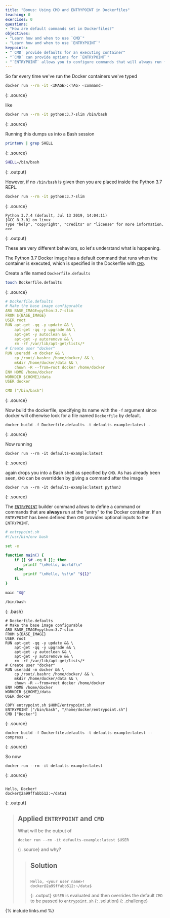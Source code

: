 ```yaml
---
title: "Bonus: Using CMD and ENTRYPOINT in Dockerfiles"
teaching: 0
exercises: 0
questions:
- "How are default commands set in Dockerfiles?"
objectives:
- "Learn how and when to use `CMD`"
- "Learn how and when to use `ENTRYPOINT`"
keypoints:
- "`CMD` provide defaults for an executing container"
- "`CMD` can provide options for `ENTRYPOINT`"
- "`ENTRYPOINT` allows you to configure commands that will always run for an executing container"
---
```


So far every time we've run the Docker containers we've typed

~~~bash
docker run --rm -it <IMAGE>:<TAG> <command>
~~~
{: .source}

like

~~~bash
docker run --rm -it python:3.7-slim /bin/bash
~~~
{: .source}

Running this dumps us into a Bash session

~~~bash
printenv | grep SHELL
~~~
{: .source}

~~~bash
SHELL=/bin/bash
~~~
{: .output}

However, if no `/bin/bash` is given then you are placed inside the Python 3.7 REPL.

~~~bash
docker run --rm -it python:3.7-slim
~~~
{: .source}

~~~
Python 3.7.4 (default, Jul 13 2019, 14:04:11)
[GCC 8.3.0] on linux
Type "help", "copyright", "credits" or "license" for more information.
>>>
~~~
{: .output}

These are very different behaviors, so let's understand what is happening.

The Python 3.7 Docker image has a default command that runs when the container is executed,
which is specified in the Dockerfile with [`CMD`][docker-docs-CMD].

Create a file named `Dockerfile.defaults`

~~~bash
touch Dockerfile.defaults
~~~
{: .source}

~~~yaml
# Dockerfile.defaults
# Make the base image configurable
ARG BASE_IMAGE=python:3.7-slim
FROM ${BASE_IMAGE}
USER root
RUN apt-get -qq -y update && \
    apt-get -qq -y upgrade && \
    apt-get -y autoclean && \
    apt-get -y autoremove && \
    rm -rf /var/lib/apt-get/lists/*
# Create user "docker"
RUN useradd -m docker && \
    cp /root/.bashrc /home/docker/ && \
    mkdir /home/docker/data && \
    chown -R --from=root docker /home/docker
ENV HOME /home/docker
WORKDIR ${HOME}/data
USER docker

CMD ["/bin/bash"]
~~~
{: .source}

Now build the dockerfile, specifying its name with the `-f` argument since docker will otherwise look for a file named `Dockerfile` by default.

~~~
docker build -f Dockerfile.defaults -t defaults-example:latest .
~~~
{: .source}

Now running

~~~
docker run --rm -it defaults-example:latest
~~~
{: .source}

again drops you into a Bash shell as specified by `CMD`.
As has already been seen, `CMD` can be overridden by giving a command after the image

~~~
docker run --rm -it defaults-example:latest python3
~~~
{: .source}

The [`ENTRYPOINT`][docker-docs-ENTRYPOINT] builder command allows to define a command or
commands that are **always** run at the "entry" to the Docker container.
If an `ENTRYPOINT` has been defined then `CMD` provides optional inputs to the `ENTRYPOINT`.

~~~bash
# entrypoint.sh
#!/usr/bin/env bash

set -e

function main() {
    if [[ $# -eq 0 ]]; then
        printf "\nHello, World!\n"
    else
        printf "\nHello, %s!\n" "${1}"
    fi
}

main "$@"

/bin/bash
~~~
{: .bash}

~~~
# Dockerfile.defaults
# Make the base image configurable
ARG BASE_IMAGE=python:3.7-slim
FROM ${BASE_IMAGE}
USER root
RUN apt-get -qq -y update && \
    apt-get -qq -y upgrade && \
    apt-get -y autoclean && \
    apt-get -y autoremove && \
    rm -rf /var/lib/apt-get/lists/*
# Create user "docker"
RUN useradd -m docker && \
    cp /root/.bashrc /home/docker/ && \
    mkdir /home/docker/data && \
    chown -R --from=root docker /home/docker
ENV HOME /home/docker
WORKDIR ${HOME}/data
USER docker

COPY entrypoint.sh $HOME/entrypoint.sh
ENTRYPOINT ["/bin/bash", "/home/docker/entrypoint.sh"]
CMD ["Docker"]
~~~
{: .source}

~~~
docker build -f Dockerfile.defaults -t defaults-example:latest --compress .
~~~
{: .source}

So now

~~~
docker run --rm -it defaults-example:latest
~~~
{: .source}

~~~

Hello, Docker!
docker@2a99ffabb512:~/data$
~~~
{: .output}

> ## Applied `ENTRYPOINT` and `CMD`
>
> What will be the output of
>~~~
>docker run --rm -it defaults-example:latest $USER
>~~~
>{: .source}
> and why?
>
> > ## Solution
> >
> >~~~
> >
> >Hello, <your user name>!
> >docker@2a99ffabb512:~/data$
> >~~~
> >{: .output}
> `$USER` is evaluated and then overrides the default `CMD` to be passed to `entrypoint.sh`
> {: .solution}
{: .challenge}

[docker-docs-CMD]: https://docs.docker.com/engine/reference/builder/#cmd
[docker-docs-ENTRYPOINT]: https://docs.docker.com/engine/reference/builder/#entrypoint

{% include links.md %}
